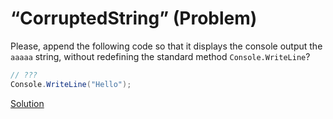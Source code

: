 # “CorruptedString” (Problem)

Please, append the following code so that it displays the console output the `aaaaa` string, without redefining the standard method `Console.WriteLine`?

```cs
// ???
Console.WriteLine("Hello");
```

[Solution](./CorruptedString-S.md)